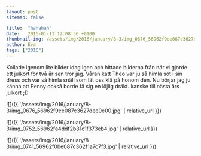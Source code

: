 ```yaml
---
layout: post
sitemap: false

title:  "hahahah"
date:   2016-01-13 12:08:36 +0100
thumbnail-img: /assets/img/2016/january/8-3/img_0676_56962f9ee087c3627dee0e00.jpg
author: Eva
tags: ["2016"]
---
```


Kollade igenom lite bilder idag igen och hittade bilderna från när vi gjorde ett julkort för två år sen tror jag. Våran katt Theo var ju så himla söt i sin dress och var så himla snäll som lät oss klä på honom den. Nu börjar jag ju känna att Penny också borde få sig en löjlig dräkt..kanske till nästa års julkort ;D

![]({{ '/assets/img/2016/january/8-3/img_0676_56962f9ee087c3627dee0e00.jpg'  | relative_url }})

![]({{ '/assets/img/2016/january/8-3/img_0752_56962fa4ddf2b31c1f373eb4.jpg'  | relative_url }})

![]({{ '/assets/img/2016/january/8-3/img_0741_56962f0be087c362f1a7c7f3.jpg'  | relative_url }})

